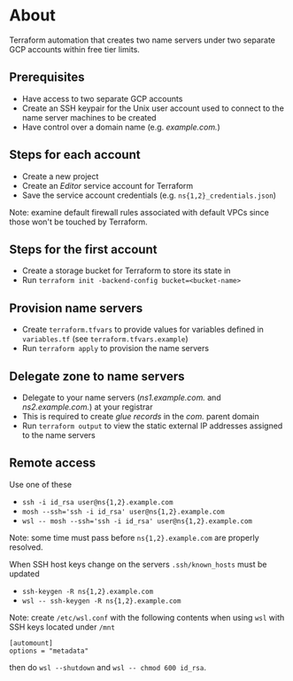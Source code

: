 # About

Terraform automation that creates two name servers under two separate GCP accounts within free tier limits.

## Prerequisites

- Have access to two separate GCP accounts
- Create an SSH keypair for the Unix user account used to connect to the name server machines to be created
- Have control over a domain name (e.g. _example.com._)

## Steps for each account

- Create a new project
- Create an _Editor_ service account for Terraform
- Save the service account credentials (e.g. `ns{1,2}_credentials.json`)

Note: examine default firewall rules associated with default VPCs since those won't be touched by Terraform.

## Steps for the first account

- Create a storage bucket for Terraform to store its state in
- Run `terraform init -backend-config bucket=<bucket-name>`

## Provision name servers

- Create `terraform.tfvars` to provide values for variables defined in `variables.tf` (see `terraform.tfvars.example`)
- Run `terraform apply` to provision the name servers

## Delegate zone to name servers

- Delegate to your name servers (_ns1.example.com._ and _ns2.example.com._) at your registrar
- This is required to create _glue records_ in the _com._ parent domain
- Run `terraform output` to view the static external IP addresses assigned to the name servers

## Remote access

Use one of these

- `ssh -i id_rsa user@ns{1,2}.example.com`
- `mosh --ssh='ssh -i id_rsa' user@ns{1,2}.example.com`
- `wsl -- mosh --ssh='ssh -i id_rsa' user@ns{1,2}.example.com`

Note: some time must pass before `ns{1,2}.example.com` are properly resolved.

When SSH host keys change on the servers `.ssh/known_hosts` must be updated

- `ssh-keygen -R ns{1,2}.example.com`
- `wsl -- ssh-keygen -R ns{1,2}.example.com`

Note: create `/etc/wsl.conf` with the following contents when using `wsl` with SSH keys located under `/mnt`

```text
[automount]
options = "metadata"
```

then do `wsl --shutdown` and `wsl -- chmod 600 id_rsa`.
